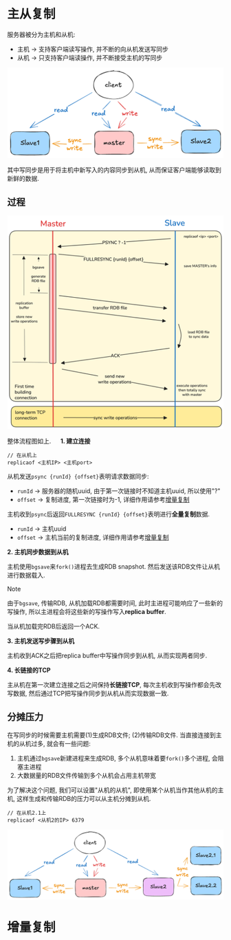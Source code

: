 # 主从复制

服务器被分为主机和从机:
* 主机 &rarr; 支持客户端读写操作, 并不断的向从机发送写同步
* 从机 &rarr; 只支持客户端读操作, 并不断接受主机的写同步

![Master Slave](./pic/6_master_slave.png)

其中写同步是用于将主机中新写入的内容同步到从机, 从而保证客户端能够读取到新鲜的数据.

## 过程

![Replica Process](./pic/6_master_slave_replica_process.png)

整体流程图如上.
　
**1. 建立连接**

```
// 在从机上
replicaof <主机IP> <主机port>
```

从机发送`psync {runId} {offset}`表明请求数据同步:
* `runId` &rarr; 服务器的随机uuid, 由于第一次链接时不知道主机uuid, 所以使用"?"
* `offset` &rarr; 复制进度, 第一次链接时为-1, 详细作用请参考[增量复制](#增量复制)

主机收到`psync`后返回`FULLRESYNC {runId} {offset}`表明进行**全量复制**数据.
* `runId` &rarr; 主机uuid
* `offset` &rarr; 主机当前的复制进度, 详细作用请参考[增量复制](#增量复制)

**2. 主机同步数据到从机**

主机使用`bgsave`来`fork()`进程去生成RDB snapshot. 然后发送该RDB文件让从机进行数据载入.

> [!NOTE]
> 由于`bgsave`, 传输RDB, 从机加载RDB都需要时间, 此时主进程可能响应了一些新的写操作, 所以主进程会将这些新的写操作写入**replica buffer**.

当从机加载完RDB后返回一个ACK.

**3. 主机发送写步骤到从机**

主机收到ACK之后把replica buffer中写操作同步到从机, 从而实现两者同步.

**4. 长链接的TCP**

主从机在第一次建立连接之后之间保持**长链接TCP**, 每次主机收到写操作都会先改写数据, 然后通过TCP把写操作同步到从机从而实现数据一致.


## 分摊压力

在写同步的时候需要主机需要(1)生成RDB文件; (2)传输RDB文件. 当直接连接到主机的从机过多, 就会有一些问题:
1. 主机通过`bgsave`新建进程来生成RDB, 多个从机意味着要`fork()`多个进程, 会阻塞主进程
2. 大数据量的RDB文件传输到多个从机会占用主机带宽

为了解决这个问题, 我们可以设置"从机的从机", 即使用某个从机当作其他从机的主机, 这样生成和传输RDB的压力可以从主机分摊到从机.

```
// 在从机2.1上
replicaof <从机2的IP> 6379
```

![Master Slave Proxy](./pic/6_master_slave_proxy.png)

# 增量复制